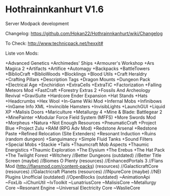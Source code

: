 Hothrainnkanhurt V1.6
================

Server Modpack development

Changelog: https://github.com/Hokan22/Hothrainnkanhurt/wiki/Changelog

To Check:
http://www.technicpack.net/hexxit#

Liste von Mods:

+Advanced Genetics
+Archimedes' Ships
+Armourer's Workshop
+Ars Magica 2
+Artifacts
+Artifice
+Automagy
+Backpacks
+BattleTowers
+BiblioCraft
+BiblioWoods
+Blocklings
+Blood Utils
+Craft Heraldry
+Crafting Pillars
+Description Tags
+Dragon Mounts
+Dungeon Pack
+Electrical Age 
+Enchiridion
+ExtraCells
+ExtraTiC
+Factorization
+Falling Meteors Mod
+FastCraft
+Forestry Extras 2
+Fossils And Archeology Revival
+GraviSuite
+Hardcore Ender Expansion
+Hat Stands
+Hats
+Headcrumbs
+Hex Wool
+In-Game Wiki Mod
+Infernal Mobs
+Infinibows
+InGame Info XML
+Invincible Hamsters
+InvisibLights
+LaunchGUI
+Liquid XP
+Malisis Doors
+Mariculture
+Metallurgy 4
+Mine & Blade: Battlegear 2
+MinePainter
+Modular Force Field System (MFFS)
+More Swords Mod
+Morpheus
+Natura
+Not Enough Resources
+PneumaticCraft
+Project Blue
+Project Zulu
+RAM (RPG Adv Mod)
+Redstone Arsenal
+Redstone Paste
+Refined Relocation (Site Extenders)
+Resonant Induction 
+Ruins (random dungeon)
+Sanguimancy
+Simple Fluid Tanks
+Sound Filters
+Special Mobs
+Stackie
+Tails
+Thaumcraft Mob Aspects
+Thaumic Energistics
+Thaumic Exploration
+The Elysium
+The Erebus
+The Hat Pack
+The Twilight Forest
+Witchery
//Better Dungeons (outdated)
//Better Title Screen (maybe)
//Biomes O Plenty (resources)
//EnhancedPortals 3
//Flans Mod (http://flansmod.com/content-packs) (resources)
//GalacticraftCore (resources)
//Galactricraft Planets (resources)
//INpureCore (maybe)
//NEI Plugins Unofficial (outdated)
//OpenBlocks (outdated)
~AnimationApi
~FoxLib
~iChunUtil
~IvToolkit
~LunatriusCore
~MalisisCore
~Metallurgy Core 
~Resonant Engine
~Universal Electricity Core
~WaslieCore